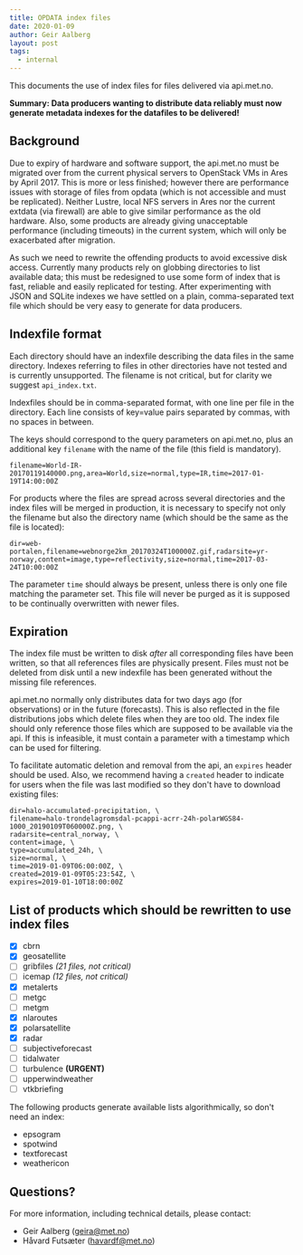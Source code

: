 ```yaml
---
title: OPDATA index files
date: 2020-01-09
author: Geir Aalberg
layout: post
tags:
  - internal
---
```


This documents the use of index files for files delivered via api.met.no.

**Summary: Data producers wanting to distribute data reliably must now
generate metadata indexes for the datafiles to be delivered!**

Background
----------

Due to expiry of hardware and software support, the api.met.no
must be migrated over from the current physical servers to OpenStack VMs
in Ares by April 2017. This is more or less finished; however there are performance issues
with storage of files from opdata (which is not accessible and must be
replicated). Neither Lustre, local NFS servers in Ares nor the current extdata
(via firewall) are able to give similar performance as the old hardware.
Also, some products are already giving unacceptable performance (including
timeouts) in the current system, which will only be exacerbated after migration.

As such we need to rewrite the offending products to avoid excessive disk
access. Currently many products rely on globbing directories to list available
data; this must be redesigned to use some form of index that is fast, reliable
and easily replicated for testing. After experimenting with JSON and SQLite
indexes we have settled on a plain, comma-separated text file which should
be very easy to generate for data producers.

Indexfile format
---------------

Each directory should have an indexfile describing the data files in the
same directory. Indexes referring to files in other directories have not tested
and is currently unsupported. The filename is not critical, but for clarity we
suggest `api_index.txt`.

Indexfiles should be in comma-separated format, with one line per file in the directory.
Each line consists of key=value pairs separated by commas, with no spaces in between.

The keys should correspond to the query parameters on api.met.no,
plus an additional key `filename` with the name of the file (this field is mandatory).

    filename=World-IR-20170119140000.png,area=World,size=normal,type=IR,time=2017-01-19T14:00:00Z

For products where the files are spread across several directories and the index
files will be merged in production, it is necessary to specify not only the filename
but also the directory name (which should be the same as the file is located):

    dir=web-portalen,filename=webnorge2km_20170324T100000Z.gif,radarsite=yr-norway,content=image,type=reflectivity,size=normal,time=2017-03-24T10:00:00Z

The parameter `time` should always be present, unless there is only one file matching the parameter set.
This file will never be purged as it is supposed to be continually overwritten with newer files.

Expiration
----------

The index file must be written to disk *after* all corresponding files have been written,
so that all references files are physically present. Files must not be deleted from disk
until a new indexfile has been generated without the missing file references.

api.met.no normally only distributes data for two days ago (for observations) or in the future (forecasts).
This is also reflected in the file distributions jobs which delete files when they are too old.
The index file should only reference those files which are supposed to be available via the api.
If this is infeasible, it must contain a parameter with a timestamp which can be used for filtering.

To facilitate automatic deletion and removal from the api, an `expires` header should be used.
Also, we recommend having a `created` header to indicate for users when the file was
last modified so they don't have to download existing files:

    dir=halo-accumulated-precipitation, \
    filename=halo-trondelagromsdal-pcappi-acrr-24h-polarWGS84-1000_20190109T060000Z.png, \
    radarsite=central_norway, \
    content=image, \
    type=accumulated_24h, \
    size=normal, \
    time=2019-01-09T06:00:00Z, \
    created=2019-01-09T05:23:54Z, \
    expires=2019-01-10T18:00:00Z

List of products which should be rewritten to use index files
-----------------------------------------

- [x] cbrn
- [x] geosatellite
- [ ] gribfiles *(21 files, not critical)*
- [ ] icemap *(12 files, not critical)*
- [x] metalerts
- [ ] metgc
- [ ] metgm
- [x] nlaroutes
- [x] polarsatellite
- [x] radar
- [ ] subjectiveforecast
- [ ] tidalwater
- [ ] turbulence **(URGENT)**
- [ ] upperwindweather
- [ ] vtkbriefing

The following products generate available lists algorithmically, so don't need an index:

- epsogram
- spotwind
- textforecast
- weathericon

Questions?
---------

For more information, including technical details, please contact:

- Geir Aalberg (geira@met.no)
- Håvard Futsæter (havardf@met.no)
